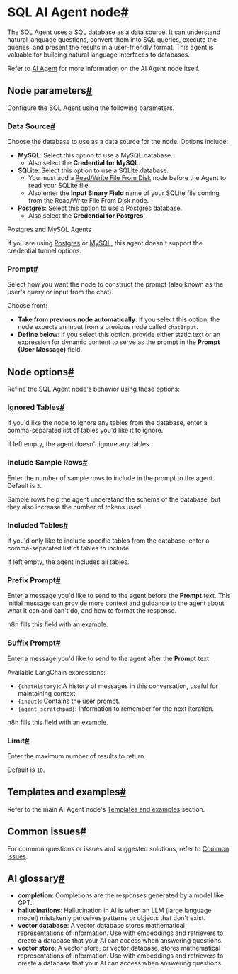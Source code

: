 [](https://github.com/n8n-io/n8n-docs/edit/main/docs/integrations/builtin/cluster-nodes/root-nodes/n8n-nodes-langchain.agent/sql-agent.md "Edit this page")

# SQL AI Agent node[#](#sql-ai-agent-node "Permanent link")

The SQL Agent uses a SQL database as a data source. It can understand natural language questions, convert them into SQL queries, execute the queries, and present the results in a user-friendly format. This agent is valuable for building natural language interfaces to databases.

Refer to [AI Agent](../) for more information on the AI Agent node itself.

## Node parameters[#](#node-parameters "Permanent link")

Configure the SQL Agent using the following parameters.

### Data Source[#](#data-source "Permanent link")

Choose the database to use as a data source for the node. Options include:

*   **MySQL**: Select this option to use a MySQL database.
    *   Also select the **Credential for MySQL**.
*   **SQLite**: Select this option to use a SQLite database.
    *   You must add a [Read/Write File From Disk](../../../../core-nodes/n8n-nodes-base.readwritefile/) node before the Agent to read your SQLite file.
    *   Also enter the **Input Binary Field** name of your SQLite file coming from the Read/Write File From Disk node.
*   **Postgres**: Select this option to use a Postgres database.
    *   Also select the **Credential for Postgres**.

Postgres and MySQL Agents

If you are using [Postgres](../../../../credentials/postgres/) or [MySQL](../../../../credentials/mysql/), this agent doesn't support the credential tunnel options.

### Prompt[#](#prompt "Permanent link")

Select how you want the node to construct the prompt (also known as the user's query or input from the chat).

Choose from:

*   **Take from previous node automatically**: If you select this option, the node expects an input from a previous node called `chatInput`.
*   **Define below**: If you select this option, provide either static text or an expression for dynamic content to serve as the prompt in the **Prompt (User Message)** field.

## Node options[#](#node-options "Permanent link")

Refine the SQL Agent node's behavior using these options:

### Ignored Tables[#](#ignored-tables "Permanent link")

If you'd like the node to ignore any tables from the database, enter a comma-separated list of tables you'd like it to ignore.

If left empty, the agent doesn't ignore any tables.

### Include Sample Rows[#](#include-sample-rows "Permanent link")

Enter the number of sample rows to include in the prompt to the agent. Default is `3`.

Sample rows help the agent understand the schema of the database, but they also increase the number of tokens used.

### Included Tables[#](#included-tables "Permanent link")

If you'd only like to include specific tables from the database, enter a comma-separated list of tables to include.

If left empty, the agent includes all tables.

### Prefix Prompt[#](#prefix-prompt "Permanent link")

Enter a message you'd like to send to the agent before the **Prompt** text. This initial message can provide more context and guidance to the agent about what it can and can't do, and how to format the response.

n8n fills this field with an example.

### Suffix Prompt[#](#suffix-prompt "Permanent link")

Enter a message you'd like to send to the agent after the **Prompt** text.

Available LangChain expressions:

*   `{chatHistory}`: A history of messages in this conversation, useful for maintaining context.
*   `{input}`: Contains the user prompt.
*   `{agent_scratchpad}`: Information to remember for the next iteration.

n8n fills this field with an example.

### Limit[#](#limit "Permanent link")

Enter the maximum number of results to return.

Default is `10`.

## Templates and examples[#](#templates-and-examples "Permanent link")

Refer to the main AI Agent node's [Templates and examples](../#templates-and-examples) section.

## Common issues[#](#common-issues "Permanent link")

For common questions or issues and suggested solutions, refer to [Common issues](../common-issues/).

## AI glossary[#](#ai-glossary "Permanent link")

*   **completion**: Completions are the responses generated by a model like GPT.
*   **hallucinations**: Hallucination in AI is when an LLM (large language model) mistakenly perceives patterns or objects that don't exist.
*   **vector database**: A vector database stores mathematical representations of information. Use with embeddings and retrievers to create a database that your AI can access when answering questions.
*   **vector store**: A vector store, or vector database, stores mathematical representations of information. Use with embeddings and retrievers to create a database that your AI can access when answering questions.